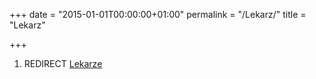 +++
date = "2015-01-01T00:00:00+01:00"
permalink = "/Lekarz/"
title = "Lekarz"

+++

1.  REDIRECT [Lekarze](/atopedia/Lekarze "wikilink")
